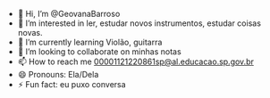 - 👋 Hi, I’m @GeovanaBarroso
- 👀 I’m interested in ler, estudar novos instrumentos, estudar coisas novas.
- 🌱 I’m currently learning Violão, guitarra 
- 💞️ I’m looking to collaborate on minhas notas
- 📫 How to reach me 00001121220861sp@al.educacao.sp.gov.br
- 😄 Pronouns: Ela/Dela
- ⚡ Fun fact: eu puxo conversa

<!---
GeovanaBarroso/GeovanaBarroso is a ✨ special ✨ repository because its `README.md` (this file) appears on your GitHub profile.
You can click the Preview link to take a look at your changes.
--->
